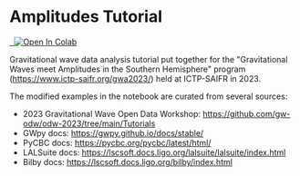 # Amplitudes Tutorial

<a target="_blank" href="https://colab.research.google.com/github/https://colab.research.google.com/github/PatriciaSchmidt/AmplitudesTutorial/blob/main/Amplitudes.ipynb">
  <img src="https://colab.research.google.com/assets/colab-badge.svg" alt="Open In Colab"/>
</a>

Gravitational wave data analysis tutorial put together for the "Gravitational Waves meet Amplitudes in the Southern Hemisphere" program (https://www.ictp-saifr.org/gwa2023/) held at ICTP-SAIFR in 2023. 

The modified examples in the notebook are curated from several sources:
 * 2023 Gravitational Wave Open Data Workshop: https://github.com/gw-odw/odw-2023/tree/main/Tutorials 
 * GWpy docs: https://gwpy.github.io/docs/stable/
 * PyCBC docs: https://pycbc.org/pycbc/latest/html/ 
 * LALSuite docs: https://lscsoft.docs.ligo.org/lalsuite/lalsuite/index.html 
 * Bilby docs: https://lscsoft.docs.ligo.org/bilby/index.html 
